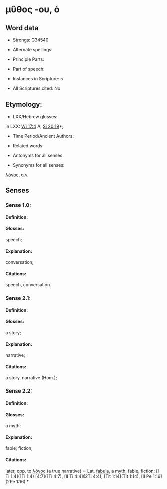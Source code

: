 # μῦθος -ου, ὁ

<!-- Status: S2=NeedsEdits -->
<!-- Lexica used for edits:   -->

## Word data

* Strongs: G34540

* Alternate spellings:



* Principle Parts: 


* Part of speech: 


* Instances in Scripture: 5

* All Scriptures cited: No

## Etymology: 


* LXX/Hebrew glosses: 

in LXX: [Wi 17:4](Wis.17.4) A, [Si 20:19](Sir.20.19)*;

* Time Period/Ancient Authors: 


* Related words: 

* Antonyms for all senses

* Synonyms for all senses: 

 [λόγος](../G30560/01.md), q.v.

## Senses 


### Sense  1.0: 

#### Definition: 

#### Glosses: 

speech; 

#### Explanation: 

conversation; 

#### Citations: 

speech, conversation.

### Sense  2.1: 

#### Definition: 

#### Glosses: 

a story; 

#### Explanation: 

narrative; 

#### Citations: 

a story, narrative (Hom.);

### Sense  2.2: 

#### Definition: 

#### Glosses: 

a myth; 

#### Explanation: 

fable; 
fiction; 

#### Citations: 

later, opp. to [λόγος]() (a true narrative) = Lat. [fabula](), a myth, fable, fiction: [I Ti 1:4](1Ti 1:4) [4:7](1Ti 4:7), [II Ti 4:4](2Ti 4:4), [Tit 1:14](Tit 1:14), [II Pe 1:16](2Pe 1:16).†
